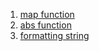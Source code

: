 1. [map function](https://stackoverflow.com/questions/25082410/apply-function-to-each-element-of-a-list?answertab=oldest#tab-top)
2. [abs function](https://www.geeksforgeeks.org/abs-in-python/)
3. [formatting string](https://realpython.com/python-string-formatting/)